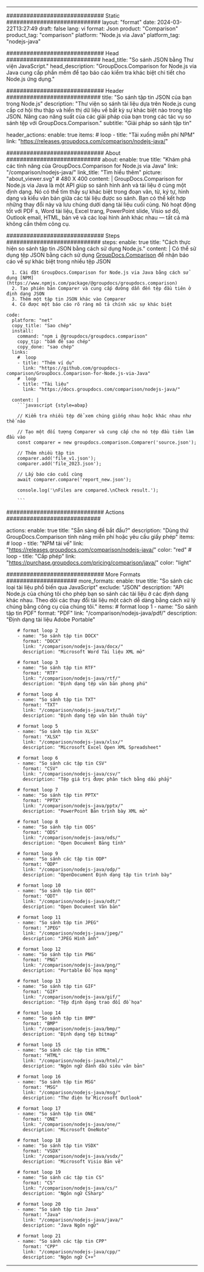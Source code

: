 
---
############################# Static ############################
layout: "format"
date:  2024-03-22T13:27:49
draft: false
lang: vi
format: Json
product: "Comparison"
product_tag: "comparison"
platform: "Node.js via Java"
platform_tag: "nodejs-java"

############################# Head ############################
head_title: "So sánh JSON bằng Thư viện JavaScript."
head_description: "GroupDocs.Comparison for Node.js via Java cung cấp phần mềm để tạo báo cáo kiểm tra khác biệt chi tiết cho Node.js ứng dụng."

############################# Header ############################
title: "So sánh tập tin JSON của bạn trong Node.js" 
description: "Thư viện so sánh tài liệu dựa trên Node.js cung cấp cơ hội thu thập và hiển thị dữ liệu về bất kỳ sự khác biệt nào trong tệp JSON. Nâng cao năng suất của các giải pháp của bạn trong các tác vụ so sánh tệp với GroupDocs.Comparison."
subtitle: "Giải pháp so sánh tập tin" 

header_actions:
  enable: true
  items:
    #  loop
    - title: "Tải xuống miễn phí NPM"
      link: "https://releases.groupdocs.com/comparison/nodejs-java/"
      
############################# About ############################
about:
    enable: true
    title: "Khám phá các tính năng của GroupDocs.Comparison for Node.js via Java"
    link: "/comparison/nodejs-java/"
    link_title: "Tìm hiểu thêm"
    picture: "about_viewer.svg" # 480 X 400
    content: |
       GroupDocs.Comparison for Node.js via Java là một API giúp so sánh hình ảnh và tài liệu ở cùng một định dạng. Nó có thể tìm thấy sự khác biệt trong đoạn văn, từ, ký tự, hình dạng và kiểu văn bản giữa các tài liệu được so sánh. Bạn có thể kết hợp những thay đổi này và lưu chúng dưới dạng tài liệu cuối cùng. Nó hoạt động tốt với PDF s, Word tài liệu, Excel trang, PowerPoint slide, Visio sơ đồ, Outlook email, HTML, bản vẽ và các loại hình ảnh khác nhau — tất cả mà không cần thêm công cụ.

############################# Steps ############################
steps:
    enable: true
    title: "Cách thực hiện so sánh tập tin JSON bằng cách sử dụng Node.js."
    content: |
      Có thể sử dụng tệp JSON bằng cách sử dụng [GroupDocs.Comparison](https://products.groupdocs.com/comparison/nodejs-java/) để nhận báo cáo về sự khác biệt trong nhiều tệp JSON
      
      1. Cài đặt GroupDocs.Comparison for Node.js via Java bằng cách sử dụng [NPM](https://www.npmjs.com/package/@groupdocs/groupdocs.comparison)
      2. Tạo phiên bản Comparer và cung cấp đường dẫn đến tệp đầu tiên ở định dạng JSON
      3. Thêm một tập tin JSON khác vào Comparer
      4. Có được một báo cáo rõ ràng mô tả chính xác sự khác biệt
   
    code:
      platform: "net"
      copy_title: "Sao chép"
      install:
        command: "npm i @groupdocs/groupdocs.comparison"
        copy_tip: "bấm để sao chép"
        copy_done: "sao chép"
      links:
        #  loop
        - title: "Thêm ví dụ"
          link: "https://github.com/groupdocs-comparison/GroupDocs.Comparison-for-Node.js-via-Java"
        #  loop
        - title: "Tài liệu"
          link: "https://docs.groupdocs.com/comparison/nodejs-java/"
          
      content: |
        ```javascript {style=abap}

        // Kiểm tra nhiều tệp để xem chúng giống nhau hoặc khác nhau như thế nào

        // Tạo một đối tượng Comparer và cung cấp cho nó tệp đầu tiên làm đầu vào
        const comparer = new groupdocs.comparison.Comparer('source.json');

        // Thêm nhiều tập tin
        comparer.add('file_v1.json');
        comparer.add('file_2023.json');

        // Lấy báo cáo cuối cùng
        await comparer.compare('report_new.json');

        console.log('\nFiles are compared.\nCheck result.');

        ```            

############################# Actions ############################

actions:
  enable: true
  title: "Sẵn sàng để bắt đầu?"
  description: "Dùng thử GroupDocs.Comparison tính năng miễn phí hoặc yêu cầu giấy phép"
  items:
    #  loop
    - title: "NPM tải về"
      link: "https://releases.groupdocs.com/comparison/nodejs-java/"
      color: "red"
        #  loop
    - title: "Cấp phép"
      link: "https://purchase.groupdocs.com/pricing/comparison/java/"
      color: "light"


############################# More Formats #####################
more_formats:
    enable: true
    title: "So sánh các loại tài liệu phổ biến qua JavaScript"
    exclude: "JSON"
    description: "API Node.js của chúng tôi cho phép bạn so sánh các tài liệu ở các định dạng khác nhau. Theo dõi các thay đổi tài liệu một cách dễ dàng bằng cách xử lý chúng bằng công cụ của chúng tôi."
    items: 
        # format loop 1
        - name: "So sánh tập tin PDF"
          format: "PDF"
          link: "/comparison/nodejs-java/pdf/"
          description: "Định dạng tài liệu Adobe Portable"

        # format loop 2
        - name: "So sánh tập tin DOCX"
          format: "DOCX"
          link: "/comparison/nodejs-java/docx/"
          description: "Microsoft Word Tài liệu XML mở"

        # format loop 3
        - name: "So sánh tập tin RTF"
          format: "RTF"
          link: "/comparison/nodejs-java/rtf/"
          description: "Định dạng tệp văn bản phong phú"

        # format loop 4
        - name: "So sánh tập tin TXT"
          format: "TXT"
          link: "/comparison/nodejs-java/txt/"
          description: "Định dạng tệp văn bản thuần túy"

        # format loop 5
        - name: "So sánh tập tin XLSX"
          format: "XLSX"
          link: "/comparison/nodejs-java/xlsx/"
          description: "Microsoft Excel Open XML Spreadsheet"

        # format loop 6
        - name: "So sánh các tập tin CSV"
          format: "CSV"
          link: "/comparison/nodejs-java/csv/"
          description: "Tệp giá trị được phân tách bằng dấu phẩy"

        # format loop 7
        - name: "So sánh tập tin PPTX"
          format: "PPTX"
          link: "/comparison/nodejs-java/pptx/"
          description: "PowerPoint Bản trình bày XML mở"

        # format loop 8
        - name: "So sánh tập tin ODS"
          format: "ODS"
          link: "/comparison/nodejs-java/ods/"
          description: "Open Document Bảng tính"

        # format loop 9
        - name: "So sánh các tập tin ODP"
          format: "ODP"
          link: "/comparison/nodejs-java/odp/"
          description: "OpenDocument Định dạng tập tin trình bày"

        # format loop 10
        - name: "So sánh tập tin ODT"
          format: "ODT"
          link: "/comparison/nodejs-java/odt/"
          description: "Open Document Văn bản"

        # format loop 11
        - name: "So sánh tập tin JPEG"
          format: "JPEG"
          link: "/comparison/nodejs-java/jpeg/"
          description: "JPEG Hình ảnh"

        # format loop 12
        - name: "So sánh tập tin PNG"
          format: "PNG"
          link: "/comparison/nodejs-java/png/"
          description: "Portable Đồ họa mạng"

        # format loop 13
        - name: "So sánh tập tin GIF"
          format: "GIF"
          link: "/comparison/nodejs-java/gif/"
          description: "Tệp định dạng trao đổi đồ họa"

        # format loop 14
        - name: "So sánh tập tin BMP"
          format: "BMP"
          link: "/comparison/nodejs-java/bmp/"
          description: "Định dạng tệp bitmap"

        # format loop 15
        - name: "So sánh các tập tin HTML"
          format: "HTML"
          link: "/comparison/nodejs-java/html/"
          description: "Ngôn ngữ đánh dấu siêu văn bản"

        # format loop 16
        - name: "So sánh tập tin MSG"
          format: "MSG"
          link: "/comparison/nodejs-java/msg/"
          description: "Thư điện tử Microsoft Outlook"

        # format loop 17
        - name: "So sánh tập tin ONE"
          format: "ONE"
          link: "/comparison/nodejs-java/one/"
          description: "Microsoft OneNote"

        # format loop 18
        - name: "So sánh tập tin VSDX"
          format: "VSDX"
          link: "/comparison/nodejs-java/vsdx/"
          description: "Microsoft Visio Bản vẽ"

        # format loop 19
        - name: "So sánh các tập tin CS"
          format: "CS"
          link: "/comparison/nodejs-java/cs/"
          description: "Ngôn ngữ CSharp"

        # format loop 20
        - name: "So sánh tập tin Java"
          format: "Java"
          link: "/comparison/nodejs-java/java/"
          description: "Java Ngôn ngữ"
          
        # format loop 21
        - name: "So sánh các tập tin CPP"
          format: "CPP"
          link: "/comparison/nodejs-java/cpp/"
          description: "Ngôn ngữ C++"
---
